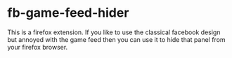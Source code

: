 # fb-game-feed-hider
This is a firefox extension. If you like to use the classical facebook design but annoyed with the game feed then you can use it to hide that panel from your firefox browser. 
